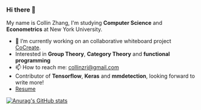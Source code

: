 ### Hi there 👋

My name is Collin Zhang, I'm studying **Computer Science** and **Econometrics** at New York University. 

- 🔭 I’m currently working on an collaborative whiteboard project [CoCreate](https://apps.apple.com/app/cocreate-draw-together/id1548911886).
- Interested in **Group Theory**, **Category Theory** and **functional programming**
- 📫 How to reach me: collinzrj@gmail.com
- Contributor of **Tensorflow**, **Keras** and **mmdetection**, looking forward to write more!
- [Resume](https://github.com/collinzrj/collinzrj/blob/main/Ruijie%20Zhang.pdf)

[![Anurag's GitHub stats](https://github-readme-stats.vercel.app/api?username=collinzrj)](https://github.com/anuraghazra/github-readme-stats)
